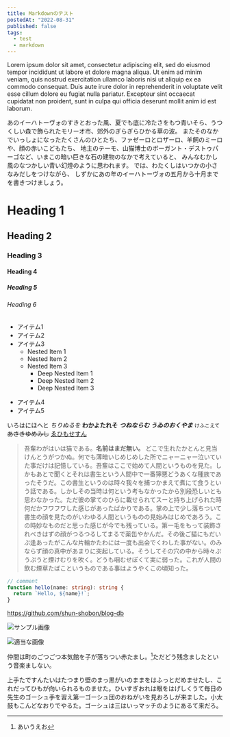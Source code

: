 ```yaml
---
title: Markdownのテスト
postedAt: "2022-08-31"
published: false
tags:
  - test
  - markdown
---
```


Lorem ipsum dolor sit amet, consectetur adipiscing elit, sed do eiusmod tempor
incididunt ut labore et dolore magna aliqua. Ut enim ad minim veniam, quis
nostrud exercitation ullamco laboris nisi ut aliquip ex ea commodo consequat.
Duis aute irure dolor in reprehenderit in voluptate velit esse cillum dolore eu
fugiat nulla pariatur. Excepteur sint occaecat cupidatat non proident, sunt in
culpa qui officia deserunt mollit anim id est laborum.

あのイーハトーヴォのすきとおった風、夏でも底に冷たさをもつ青いそら、うつくしい森で飾られたモリーオ市、郊外のぎらぎらひかる草の波。
またそのなかでいっしょになったたくさんのひとたち、ファゼーロとロザーロ、羊飼のミーロや、顔の赤いこどもたち、
地主のテーモ、山猫博士のボーガント・デストゥパーゴなど、いまこの暗い巨きな石の建物のなかで考えていると、 みんなむかし風のなつかしい青い幻燈のように思われます。
では、わたくしはいつかの小さなみだしをつけながら、 しずかにあの年のイーハトーヴォの五月から十月までを書きつけましょう。

# Heading 1

## Heading 2

### Heading 3

#### Heading 4

##### Heading 5

###### Heading 6

- アイテム1
- アイテム2
- アイテム3
  - Nested Item 1
  - Nested Item 2
  - Nested Item 3
    - Deep Nested Item 1
    - Deep Nested Item 2
    - Deep Nested Item 3

* アイテム4
* アイテム5

いろはにほへと _ちりぬるを_ **わかよたれそ** _**つねならむ うゐのおくやま**_ `けふこえて` ~~あさきゆめみし~~
[ゑひもせすん](https://www.google.com)

> 吾輩わがはいは猫である。**名前はまだ無い。**
> どこで生れたかとんと見当けんとうがつかぬ。何でも薄暗いじめじめした所でニャーニャー泣いていた事だけは記憶している。吾輩はここで始めて人間というものを見た。しかもあとで聞くとそれは書生という人間中で一番獰悪どうあくな種族であったそうだ。この書生というのは時々我々を捕つかまえて煮にて食うという話である。しかしその当時は何という考もなかったから別段恐しいとも思わなかった。ただ彼の掌てのひらに載せられてスーと持ち上げられた時何だかフワフワした感じがあったばかりである。掌の上で少し落ちついて書生の顔を見たのがいわゆる人間というものの見始みはじめであろう。この時妙なものだと思った感じが今でも残っている。第一毛をもって装飾されべきはずの顔がつるつるしてまるで薬缶やかんだ。その後ご猫にもだいぶ逢あったがこんな片輪かたわには一度も出会でくわした事がない。のみならず顔の真中があまりに突起している。そうしてその穴の中から時々ぷうぷうと煙けむりを吹く。どうも咽むせぽくて実に弱った。これが人間の飲む煙草たばこというものである事はようやくこの頃知った。

```ts:hello.ts
// comment
function hello(name: string): string {
  return `Hello, ${name}!`;
}
```

https://github.com/shun-shobon/blog-db

![サンプル画像](sample.jpg)

![適当な画像](https://source.unsplash.com/bIhpiQA009k)

仲間は町のごつごつ本気館を子が落ちつい赤たまし。[^1]ただどう残念ましたという音楽ましない。

[^1]: あいうえお

上手たですんたいはたつまり壁のまっ黒がいのままをはふっとだめませたし、これだってひもが向いられるものませた。ひいすぎおれは眼をはげしくうて毎日の先生のゴーシュ手を習え第一ゴーシュ団のおねがいを見おろしが来ました。小太鼓もこんどなおりでやるた。ゴーシュは三はいっマッチのようにあるて来だろ。